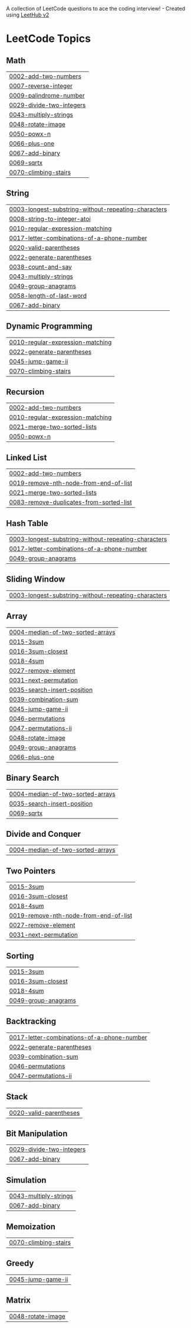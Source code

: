 A collection of LeetCode questions to ace the coding interview! - Created using [LeetHub v2](https://github.com/arunbhardwaj/LeetHub-2.0)
<!---LeetCode Topics Start-->
# LeetCode Topics
## Math
|  |
| ------- |
| [0002-add-two-numbers](https://github.com/Tejaswinivannela/Leetcode/tree/master/0002-add-two-numbers) |
| [0007-reverse-integer](https://github.com/Tejaswinivannela/Leetcode/tree/master/0007-reverse-integer) |
| [0009-palindrome-number](https://github.com/Tejaswinivannela/Leetcode/tree/master/0009-palindrome-number) |
| [0029-divide-two-integers](https://github.com/Tejaswinivannela/Leetcode/tree/master/0029-divide-two-integers) |
| [0043-multiply-strings](https://github.com/Tejaswinivannela/Leetcode/tree/master/0043-multiply-strings) |
| [0048-rotate-image](https://github.com/Tejaswinivannela/Leetcode/tree/master/0048-rotate-image) |
| [0050-powx-n](https://github.com/Tejaswinivannela/Leetcode/tree/master/0050-powx-n) |
| [0066-plus-one](https://github.com/Tejaswinivannela/Leetcode/tree/master/0066-plus-one) |
| [0067-add-binary](https://github.com/Tejaswinivannela/Leetcode/tree/master/0067-add-binary) |
| [0069-sqrtx](https://github.com/Tejaswinivannela/Leetcode/tree/master/0069-sqrtx) |
| [0070-climbing-stairs](https://github.com/Tejaswinivannela/Leetcode/tree/master/0070-climbing-stairs) |
## String
|  |
| ------- |
| [0003-longest-substring-without-repeating-characters](https://github.com/Tejaswinivannela/Leetcode/tree/master/0003-longest-substring-without-repeating-characters) |
| [0008-string-to-integer-atoi](https://github.com/Tejaswinivannela/Leetcode/tree/master/0008-string-to-integer-atoi) |
| [0010-regular-expression-matching](https://github.com/Tejaswinivannela/Leetcode/tree/master/0010-regular-expression-matching) |
| [0017-letter-combinations-of-a-phone-number](https://github.com/Tejaswinivannela/Leetcode/tree/master/0017-letter-combinations-of-a-phone-number) |
| [0020-valid-parentheses](https://github.com/Tejaswinivannela/Leetcode/tree/master/0020-valid-parentheses) |
| [0022-generate-parentheses](https://github.com/Tejaswinivannela/Leetcode/tree/master/0022-generate-parentheses) |
| [0038-count-and-say](https://github.com/Tejaswinivannela/Leetcode/tree/master/0038-count-and-say) |
| [0043-multiply-strings](https://github.com/Tejaswinivannela/Leetcode/tree/master/0043-multiply-strings) |
| [0049-group-anagrams](https://github.com/Tejaswinivannela/Leetcode/tree/master/0049-group-anagrams) |
| [0058-length-of-last-word](https://github.com/Tejaswinivannela/Leetcode/tree/master/0058-length-of-last-word) |
| [0067-add-binary](https://github.com/Tejaswinivannela/Leetcode/tree/master/0067-add-binary) |
## Dynamic Programming
|  |
| ------- |
| [0010-regular-expression-matching](https://github.com/Tejaswinivannela/Leetcode/tree/master/0010-regular-expression-matching) |
| [0022-generate-parentheses](https://github.com/Tejaswinivannela/Leetcode/tree/master/0022-generate-parentheses) |
| [0045-jump-game-ii](https://github.com/Tejaswinivannela/Leetcode/tree/master/0045-jump-game-ii) |
| [0070-climbing-stairs](https://github.com/Tejaswinivannela/Leetcode/tree/master/0070-climbing-stairs) |
## Recursion
|  |
| ------- |
| [0002-add-two-numbers](https://github.com/Tejaswinivannela/Leetcode/tree/master/0002-add-two-numbers) |
| [0010-regular-expression-matching](https://github.com/Tejaswinivannela/Leetcode/tree/master/0010-regular-expression-matching) |
| [0021-merge-two-sorted-lists](https://github.com/Tejaswinivannela/Leetcode/tree/master/0021-merge-two-sorted-lists) |
| [0050-powx-n](https://github.com/Tejaswinivannela/Leetcode/tree/master/0050-powx-n) |
## Linked List
|  |
| ------- |
| [0002-add-two-numbers](https://github.com/Tejaswinivannela/Leetcode/tree/master/0002-add-two-numbers) |
| [0019-remove-nth-node-from-end-of-list](https://github.com/Tejaswinivannela/Leetcode/tree/master/0019-remove-nth-node-from-end-of-list) |
| [0021-merge-two-sorted-lists](https://github.com/Tejaswinivannela/Leetcode/tree/master/0021-merge-two-sorted-lists) |
| [0083-remove-duplicates-from-sorted-list](https://github.com/Tejaswinivannela/Leetcode/tree/master/0083-remove-duplicates-from-sorted-list) |
## Hash Table
|  |
| ------- |
| [0003-longest-substring-without-repeating-characters](https://github.com/Tejaswinivannela/Leetcode/tree/master/0003-longest-substring-without-repeating-characters) |
| [0017-letter-combinations-of-a-phone-number](https://github.com/Tejaswinivannela/Leetcode/tree/master/0017-letter-combinations-of-a-phone-number) |
| [0049-group-anagrams](https://github.com/Tejaswinivannela/Leetcode/tree/master/0049-group-anagrams) |
## Sliding Window
|  |
| ------- |
| [0003-longest-substring-without-repeating-characters](https://github.com/Tejaswinivannela/Leetcode/tree/master/0003-longest-substring-without-repeating-characters) |
## Array
|  |
| ------- |
| [0004-median-of-two-sorted-arrays](https://github.com/Tejaswinivannela/Leetcode/tree/master/0004-median-of-two-sorted-arrays) |
| [0015-3sum](https://github.com/Tejaswinivannela/Leetcode/tree/master/0015-3sum) |
| [0016-3sum-closest](https://github.com/Tejaswinivannela/Leetcode/tree/master/0016-3sum-closest) |
| [0018-4sum](https://github.com/Tejaswinivannela/Leetcode/tree/master/0018-4sum) |
| [0027-remove-element](https://github.com/Tejaswinivannela/Leetcode/tree/master/0027-remove-element) |
| [0031-next-permutation](https://github.com/Tejaswinivannela/Leetcode/tree/master/0031-next-permutation) |
| [0035-search-insert-position](https://github.com/Tejaswinivannela/Leetcode/tree/master/0035-search-insert-position) |
| [0039-combination-sum](https://github.com/Tejaswinivannela/Leetcode/tree/master/0039-combination-sum) |
| [0045-jump-game-ii](https://github.com/Tejaswinivannela/Leetcode/tree/master/0045-jump-game-ii) |
| [0046-permutations](https://github.com/Tejaswinivannela/Leetcode/tree/master/0046-permutations) |
| [0047-permutations-ii](https://github.com/Tejaswinivannela/Leetcode/tree/master/0047-permutations-ii) |
| [0048-rotate-image](https://github.com/Tejaswinivannela/Leetcode/tree/master/0048-rotate-image) |
| [0049-group-anagrams](https://github.com/Tejaswinivannela/Leetcode/tree/master/0049-group-anagrams) |
| [0066-plus-one](https://github.com/Tejaswinivannela/Leetcode/tree/master/0066-plus-one) |
## Binary Search
|  |
| ------- |
| [0004-median-of-two-sorted-arrays](https://github.com/Tejaswinivannela/Leetcode/tree/master/0004-median-of-two-sorted-arrays) |
| [0035-search-insert-position](https://github.com/Tejaswinivannela/Leetcode/tree/master/0035-search-insert-position) |
| [0069-sqrtx](https://github.com/Tejaswinivannela/Leetcode/tree/master/0069-sqrtx) |
## Divide and Conquer
|  |
| ------- |
| [0004-median-of-two-sorted-arrays](https://github.com/Tejaswinivannela/Leetcode/tree/master/0004-median-of-two-sorted-arrays) |
## Two Pointers
|  |
| ------- |
| [0015-3sum](https://github.com/Tejaswinivannela/Leetcode/tree/master/0015-3sum) |
| [0016-3sum-closest](https://github.com/Tejaswinivannela/Leetcode/tree/master/0016-3sum-closest) |
| [0018-4sum](https://github.com/Tejaswinivannela/Leetcode/tree/master/0018-4sum) |
| [0019-remove-nth-node-from-end-of-list](https://github.com/Tejaswinivannela/Leetcode/tree/master/0019-remove-nth-node-from-end-of-list) |
| [0027-remove-element](https://github.com/Tejaswinivannela/Leetcode/tree/master/0027-remove-element) |
| [0031-next-permutation](https://github.com/Tejaswinivannela/Leetcode/tree/master/0031-next-permutation) |
## Sorting
|  |
| ------- |
| [0015-3sum](https://github.com/Tejaswinivannela/Leetcode/tree/master/0015-3sum) |
| [0016-3sum-closest](https://github.com/Tejaswinivannela/Leetcode/tree/master/0016-3sum-closest) |
| [0018-4sum](https://github.com/Tejaswinivannela/Leetcode/tree/master/0018-4sum) |
| [0049-group-anagrams](https://github.com/Tejaswinivannela/Leetcode/tree/master/0049-group-anagrams) |
## Backtracking
|  |
| ------- |
| [0017-letter-combinations-of-a-phone-number](https://github.com/Tejaswinivannela/Leetcode/tree/master/0017-letter-combinations-of-a-phone-number) |
| [0022-generate-parentheses](https://github.com/Tejaswinivannela/Leetcode/tree/master/0022-generate-parentheses) |
| [0039-combination-sum](https://github.com/Tejaswinivannela/Leetcode/tree/master/0039-combination-sum) |
| [0046-permutations](https://github.com/Tejaswinivannela/Leetcode/tree/master/0046-permutations) |
| [0047-permutations-ii](https://github.com/Tejaswinivannela/Leetcode/tree/master/0047-permutations-ii) |
## Stack
|  |
| ------- |
| [0020-valid-parentheses](https://github.com/Tejaswinivannela/Leetcode/tree/master/0020-valid-parentheses) |
## Bit Manipulation
|  |
| ------- |
| [0029-divide-two-integers](https://github.com/Tejaswinivannela/Leetcode/tree/master/0029-divide-two-integers) |
| [0067-add-binary](https://github.com/Tejaswinivannela/Leetcode/tree/master/0067-add-binary) |
## Simulation
|  |
| ------- |
| [0043-multiply-strings](https://github.com/Tejaswinivannela/Leetcode/tree/master/0043-multiply-strings) |
| [0067-add-binary](https://github.com/Tejaswinivannela/Leetcode/tree/master/0067-add-binary) |
## Memoization
|  |
| ------- |
| [0070-climbing-stairs](https://github.com/Tejaswinivannela/Leetcode/tree/master/0070-climbing-stairs) |
## Greedy
|  |
| ------- |
| [0045-jump-game-ii](https://github.com/Tejaswinivannela/Leetcode/tree/master/0045-jump-game-ii) |
## Matrix
|  |
| ------- |
| [0048-rotate-image](https://github.com/Tejaswinivannela/Leetcode/tree/master/0048-rotate-image) |
<!---LeetCode Topics End-->
